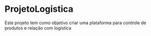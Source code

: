 # ProjetoLogistica
Este projeto tem como objetivo criar uma plataforma para controle de produtos e relação com logística
